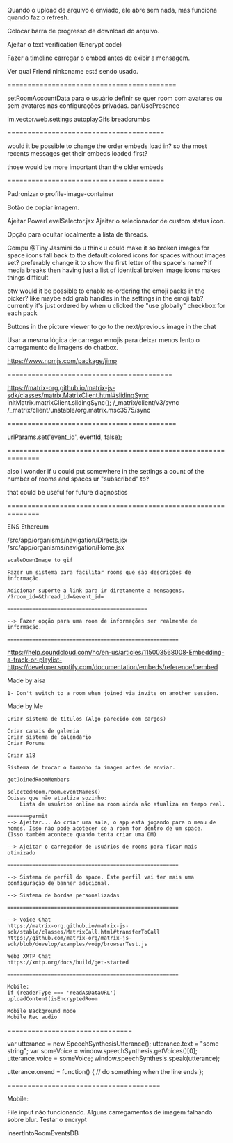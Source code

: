Quando o upload de arquivo é enviado, ele abre sem nada, mas funciona quando faz o refresh.

Colocar barra de progresso de download do arquivo.

Ajeitar o text verification (Encrypt code)

Fazer a timeline carregar o embed antes de exibir a mensagem.

Ver qual Friend ninkcname está sendo usado.

==========================================

setRoomAccountData para o usuário definir se quer room com avatares ou sem avatares nas configurações privadas.
canUsePresence

im.vector.web.settings
autoplayGifs
breadcrumbs

=======================================

would it be possible to change the order embeds load in? so the most recents messages get their embeds loaded first?

those would be more important than the older embeds

=======================================

Padronizar o profile-image-container

Botão de copiar imagem.

Ajeitar PowerLevelSelector.jsx
Ajeitar o selecionador de custom status icon.

Opção para ocultar localmente a lista de threads.

Compu
@Tiny Jasmini do u think u could make it so broken images for space icons fall back to the default colored icons for spaces without images set? preferably change it to show the first letter of the space's name?
if media breaks then having just a list of identical broken image icons makes things difficult

btw would it be possible to enable re-ordering the emoji packs in the picker?
like maybe add grab handles in the settings in the emoji tab?
currently it's just ordered by when u clicked the "use globally" checkbox for each pack

Buttons in the picture viewer to go to the next/previous image in the chat

Usar a mesma lógica de carregar emojis para deixar menos lento o carregamento de imagens do chatbox.

https://www.npmjs.com/package/jimp

=========================================

https://matrix-org.github.io/matrix-js-sdk/classes/matrix.MatrixClient.html#slidingSync
initMatrix.matrixClient.slidingSync();
/\_matrix/client/v3/sync
/\_matrix/client/unstable/org.matrix.msc3575/sync

==========================================

urlParams.set('event_id', eventId, false);

==============================================================

also i wonder if u could put somewhere in the settings a count of the number of rooms and spaces ur "subscribed" to?

that could be useful for future diagnostics

==============================================================

ENS Ethereum

/src/app/organisms/navigation/Directs.jsx
/src/app/organisms/navigation/Home.jsx

    scaleDownImage to gif

    Fazer um sistema para facilitar rooms que são descrições de informação.

    Adicionar suporte a link para ir diretamente a mensagens.
    /?room_id=&thread_id=&event_id=

    =============================================

    --> Fazer opção para uma room de informações ser realmente de informação.

    =======================================================

https://help.soundcloud.com/hc/en-us/articles/115003568008-Embedding-a-track-or-playlist-
https://developer.spotify.com/documentation/embeds/reference/oembed

Made by aisa

    1- Don't switch to a room when joined via invite on another session.

Made by Me

    Criar sistema de titulos (Algo parecido com cargos)

    Criar canais de galeria
    Criar sistema de calendário
    Criar Forums

    Criar i18

    Sistema de trocar o tamanho da imagem antes de enviar.

    getJoinedRoomMembers

    selectedRoom.room.eventNames()
    Coisas que não atualiza sozinho:
        Lista de usuários online na room ainda não atualiza em tempo real.

    =======permit
    --> Ajeitar... Ao criar uma sala, o app está jogando para o menu de homes. Isso não pode acotecer se a room for dentro de um space.
    (Isso também acontece quando tenta criar uma DM)

    --> Ajeitar o carregador de usuários de rooms para ficar mais otimizado

    =======================================================

    --> Sistema de perfil do space. Este perfil vai ter mais uma configuração de banner adicional.

    --> Sistema de bordas personalizadas

    =======================================================

    --> Voice Chat
    https://matrix-org.github.io/matrix-js-sdk/stable/classes/MatrixCall.html#transferToCall
    https://github.com/matrix-org/matrix-js-sdk/blob/develop/examples/voip/browserTest.js

    Web3 XMTP Chat
    https://xmtp.org/docs/build/get-started

    =======================================================

    Mobile:
    if (readerType === 'readAsDataURL')
    uploadContent(isEncryptedRoom

    Mobile Background mode
    Mobile Rec audio

===============================

var utterance = new SpeechSynthesisUtterance();
utterance.text = "some string";
var someVoice = window.speechSynthesis.getVoices()[0];
utterance.voice = someVoice;
window.speechSynthesis.speak(utterance);

utterance.onend = function() {
// do something when the line ends
};

======================================

Mobile:

File input não funcionando.
Alguns carregamentos de imagem falhando sobre blur.
Testar o encrypt

insertIntoRoomEventsDB
